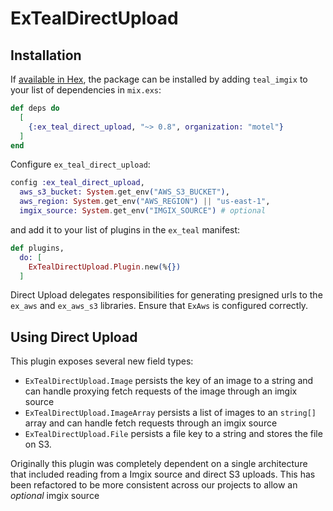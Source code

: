 # ExTealDirectUpload

## Installation

If [available in Hex](https://hex.pm/docs/publish), the package can be installed
by adding `teal_imgix` to your list of dependencies in `mix.exs`:

```elixir
def deps do
  [
    {:ex_teal_direct_upload, "~> 0.8", organization: "motel"}
  ]
end
```

Configure `ex_teal_direct_upload`:

```elixir
config :ex_teal_direct_upload,
  aws_s3_bucket: System.get_env("AWS_S3_BUCKET"),
  aws_region: System.get_env("AWS_REGION") || "us-east-1",
  imgix_source: System.get_env("IMGIX_SOURCE") # optional
```

and add it to your list of plugins in the `ex_teal` manifest:

```elixir
def plugins,
  do: [
    ExTealDirectUpload.Plugin.new(%{})
  ]
```

Direct Upload delegates responsibilities for generating presigned urls to the `ex_aws` and `ex_aws_s3` libraries.  Ensure that `ExAws` is configured
correctly.

## Using Direct Upload

This plugin exposes several new field types:

* `ExTealDirectUpload.Image` persists the key of an image to a string and can handle proxying fetch requests of the image through an imgix source
* `ExTealDirectUpload.ImageArray` persists a list of images to an `string[]` array and can handle fetch requests through an imgix source
* `ExTealDirectUpload.File` persists a file key to a string and stores the file on S3.

Originally this plugin was completely dependent on a single architecture that included reading from a Imgix source and direct S3 uploads.
This has been refactored to be more consistent across our projects to allow an _optional_ imgix source
